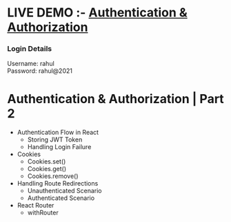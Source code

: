 # LIVE DEMO :-  <a href="https://signupformnk.ccbp.tech">Authentication & Authorization</a>
### Login Details
Username: rahul </br>
Password: rahul@2021
# Authentication & Authorization | Part 2

- Authentication Flow in React
  - Storing JWT Token
  - Handling Login Failure
- Cookies
  - Cookies.set()
  - Cookies.get()
  - Cookies.remove()
- Handling Route Redirections
  - Unauthenticated Scenario
  - Authenticated Scenario
- React Router
  - withRouter
